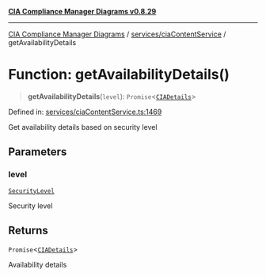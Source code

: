 [**CIA Compliance Manager Diagrams v0.8.29**](../../../README.md)

***

[CIA Compliance Manager Diagrams](../../../modules.md) / [services/ciaContentService](../README.md) / getAvailabilityDetails

# Function: getAvailabilityDetails()

> **getAvailabilityDetails**(`level`): `Promise`\<[`CIADetails`](../../../types/interfaces/CIADetails.md)\>

Defined in: [services/ciaContentService.ts:1469](https://github.com/Hack23/cia-compliance-manager/blob/5836b4c74e2010cd05eca63c0016fd711c628ec9/src/services/ciaContentService.ts#L1469)

Get availability details based on security level

## Parameters

### level

[`SecurityLevel`](../../../types/cia/type-aliases/SecurityLevel.md)

Security level

## Returns

`Promise`\<[`CIADetails`](../../../types/interfaces/CIADetails.md)\>

Availability details
